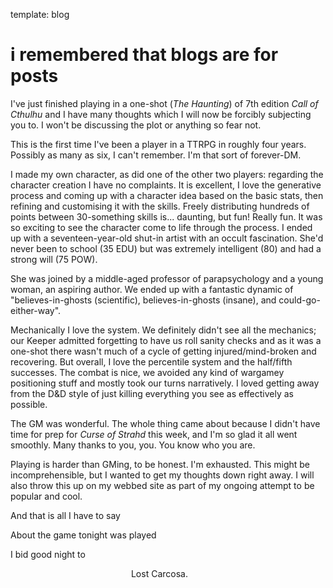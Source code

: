 template: blog

# i remembered that blogs are for posts

I've just finished playing in a one-shot (_The Haunting_) of 7th edition _Call of Cthulhu_ and I have many thoughts which I will now be forcibly subjecting you to. I won't be discussing the plot or anything so fear not.

This is the first time I've been a player in a TTRPG in roughly four years. Possibly as many as six, I can't remember. I'm that sort of forever-DM.

I made my own character, as did one of the other two players: regarding the character creation I have no complaints. It is excellent, I love the generative process and coming up with a character idea based on the basic stats, then refining and customising it with the skills. Freely distributing hundreds of points between 30-something skills is... daunting, but fun! Really fun. It was so exciting to see the character come to life through the process. I ended up with a seventeen-year-old shut-in artist with an occult fascination. She'd never been to school (35 EDU) but was extremely intelligent (80) and had a strong will (75 POW).

She was joined by a middle-aged professor of parapsychology and a young woman, an aspiring author. We ended up with a fantastic dynamic of "believes-in-ghosts (scientific), believes-in-ghosts (insane), and could-go-either-way".

Mechanically I love the system. We definitely didn't see all the mechanics; our Keeper admitted forgetting to have us roll sanity checks and as it was a one-shot there wasn't much of a cycle of getting injured/mind-broken and recovering. But overall, I love the percentile system and the half/fifth successes. The combat is nice, we avoided any kind of wargamey positioning stuff and mostly took our turns narratively. I loved getting away from the D&D style of just killing everything you see as effectively as possible.

The GM was wonderful. The whole thing came about because I didn't have time for prep for _Curse of Strahd_ this week, and I'm so glad it all went smoothly. Many thanks to you, you. You know who you are.

Playing is harder than GMing, to be honest. I'm exhausted. This might be incomprehensible, but I wanted to get my thoughts down right away. I will also throw this up on my webbed site as part of my ongoing attempt to be popular and cool.

And that is all I have to say

About the game tonight was played

I bid good night to

‎‎‎‎‏‏‎ ‎‏‏‎ ‎‏‏‎ ‎‏‏‎ ‎‏‏‎ ‎‏‏‎ ‎‏‏‎ ‎‏‏‎ ‎‏‏‎ ‎‏‏‎ ‎‏‏‎ ‎‏‏‎ ‎‏‏‎ ‎‏‏‎ ‎‏‏‎ ‎‏‏‎ ‎‏‏‎ ‎‏‏‎ ‎‏‏‎ ‎‏‏‎ ‎‏‏‎ ‎‏‏‎ ‎‏‏‎ ‎‏‏‎ ‎‏‏‎ ‎‏‏‎ ‎‏‏‎ ‎‏‏‎ ‎‏‏‎ ‎‏‏‎ ‎‏‏‎ ‎‏‏‎ ‎‏‏‎ ‎‏‏‎‏‏‎ ‎‏‏‎ ‎‏‏‎ ‎‏‏‎ ‎‏‏‎ ‎‏‏‎ ‎‏‏‎ ‎‏‏‎ ‎‏‏‎ ‎‏‏‎ ‎‏‏‎ ‎‏‏‎ ‎‏‏‎ ‎‏‏‎ ‎‏‏‎ ‎‏‏‎ Lost Carcosa.

